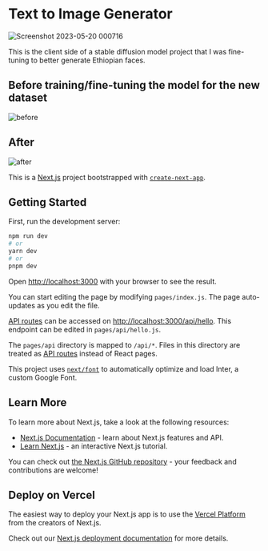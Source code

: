 # Text to Image Generator


![Screenshot 2023-05-20 000716](https://github.com/AbyssinianGuy/tti-client/assets/72876485/7ecd039d-6c3f-4a1a-a718-96c147ee3226)

This is the client side of a stable diffusion model project that I was fine-tuning to better generate Ethiopian faces.

## Before training/fine-tuning the model for the new dataset

![before](https://github.com/AbyssinianGuy/tti-client/assets/72876485/cc3c582e-b6bf-482f-bd26-343987838f93)

## After

![after](https://github.com/AbyssinianGuy/tti-client/assets/72876485/a0af5de3-df90-4bb8-94b6-4cdcb5479bbd)



This is a [Next.js](https://nextjs.org/) project bootstrapped with [`create-next-app`](https://github.com/vercel/next.js/tree/canary/packages/create-next-app).

## Getting Started

First, run the development server:

```bash
npm run dev
# or
yarn dev
# or
pnpm dev
```

Open [http://localhost:3000](http://localhost:3000) with your browser to see the result.

You can start editing the page by modifying `pages/index.js`. The page auto-updates as you edit the file.

[API routes](https://nextjs.org/docs/api-routes/introduction) can be accessed on [http://localhost:3000/api/hello](http://localhost:3000/api/hello). This endpoint can be edited in `pages/api/hello.js`.

The `pages/api` directory is mapped to `/api/*`. Files in this directory are treated as [API routes](https://nextjs.org/docs/api-routes/introduction) instead of React pages.

This project uses [`next/font`](https://nextjs.org/docs/basic-features/font-optimization) to automatically optimize and load Inter, a custom Google Font.

## Learn More

To learn more about Next.js, take a look at the following resources:

- [Next.js Documentation](https://nextjs.org/docs) - learn about Next.js features and API.
- [Learn Next.js](https://nextjs.org/learn) - an interactive Next.js tutorial.

You can check out [the Next.js GitHub repository](https://github.com/vercel/next.js/) - your feedback and contributions are welcome!

## Deploy on Vercel

The easiest way to deploy your Next.js app is to use the [Vercel Platform](https://vercel.com/new?utm_medium=default-template&filter=next.js&utm_source=create-next-app&utm_campaign=create-next-app-readme) from the creators of Next.js.

Check out our [Next.js deployment documentation](https://nextjs.org/docs/deployment) for more details.
